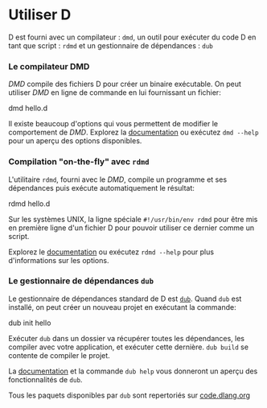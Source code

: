 # Utiliser D

D est fourni avec un compilateur : `dmd`, 
un outil pour exécuter du code D en tant que script : `rdmd` 
et un gestionnaire de dépendances : `dub`

### Le compilateur DMD

*DMD* compile des fichiers D pour créer un binaire exécutable.
On peut utiliser *DMD* en ligne de commande en lui fournissant
un fichier:

  dmd hello.d
  
Il existe beaucoup d'options qui vous permettent de modifier le
comportement de *DMD*. Explorez la [documentation](https://dlang.org/dmd.html#switches)
ou exécutez `dmd --help` pour un aperçu des options disponibles.

### Compilation "on-the-fly" avec `rdmd`

L'utilitaire `rdmd`, fourni avec le *DMD*, compile un programme et 
ses dépendances puis exécute automatiquement le résultat:

  rdmd hello.d
 
Sur les systèmes UNIX, la ligne spéciale `#!/usr/bin/env rdmd` pour être
mis en première ligne d'un fichier D pour pouvoir utiliser ce dernier
comme un script.

Explorez le [documentation](https://dlang.org/rdmd.html) ou exécutez
`rdmd --help` pour plus d'informations sur les options.

### Le gestionnaire de dépendances `dub`

Le gestionnaire de dépendances standard de D est [`dub`](http://code.dlang.org).
Quand `dub` est installé, on peut créer un nouveau projet en exécutant la commande:

  dub init hello
  
Exécuter `dub` dans un dossier va récupérer toutes les dépendances, les compiler
avec votre application, et exécuter cette dernière.
`dub build` se contente de compiler le projet.

La [documentation](https://code.dlang.org/docs/commandline) et la commande `dub help`
vous donneront un aperçu des fonctionnalités de `dub`.

Tous les paquets disponibles par `dub` sont repertoriés sur [code.dlang.org](https://code.dlang.org)
